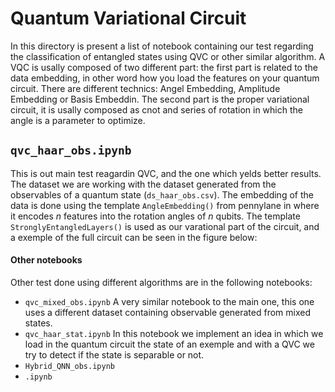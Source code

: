 # Quantum Variational Circuit
In this directory is present a list of notebook containing our test regarding the classification of entangled states using QVC or other similar algorithm.
A VQC is usally composed of two different part: the first part is related to the data embedding, in other word how you load the features on your quantum circuit. There are different technics: Angel Embedding, Amplitude Embedding or Basis Embeddin. The second part is the proper variational circuit, it is usally composed as cnot and series of rotation in which the angle is a parameter to optimize.

## `qvc_haar_obs.ipynb`
This is out main test reagardin QVC, and the one which yelds better results. The dataset we are working with the dataset generated from the observables of a quantum state (`ds_haar_obs.csv`). 
The embedding of the data is done using the template `AngleEmbedding()` from pennylane in where it encodes $n$ features into the rotation angles of $n$ qubits. The template `StronglyEntangledLayers()` is used as our varational part of the circuit, and a exemple of the full circuit can be seen in the figure below:



#### Other notebooks
Other test done using different algorithms are in the following notebooks:
- `qvc_mixed_obs.ipynb` A very similar notebook to the main one, this one uses a different dataset containing observable generated from mixed states. 
- `qvc_haar_stat.ipynb` In this notebook we implement an idea in which we load in the quantum circuit the state of an exemple and with a QVC we try to detect if the state is separable or not. 
- `Hybrid_QNN_obs.ipynb` 
- `.ipynb` 


